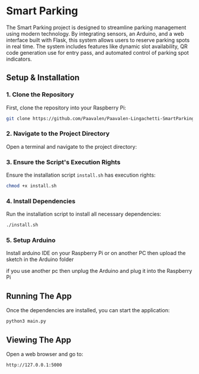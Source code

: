 # Smart Parking

The Smart Parking project is designed to streamline parking management using modern technology. By integrating sensors, an Arduino, and a web interface built with Flask, this system allows users to reserve parking spots in real time. The system includes features like dynamic slot availability, QR code generation use for entry pass, and automated control of parking spot indicators.

## Setup & Installation

### 1. Clone the Repository
First, clone the repository into your Raspberry Pi:

```bash
git clone https://github.com/Paavalen/Paavalen-Lingachetti-SmartParking-INFO3.git
```

### 2. Navigate to the Project Directory
Open a terminal and navigate to the project directory:

### 3. Ensure the Script's Execution Rights
Ensure the installation script `install.sh` has execution rights:

```bash
chmod +x install.sh
```

### 4. Install Dependencies
Run the installation script to install all necessary dependencies:

```bash
./install.sh
```
### 5. Setup Arduino
Install arduino IDE on your Raspberry Pi or on another PC then upload the sketch in the Arduino folder

if you use another pc then unplug the Arduino and plug it into the Raspberry Pi

## Running The App

Once the dependencies are installed, you can start the application:

```bash
python3 main.py
```

## Viewing The App

Open a web browser and go to:

```
http://127.0.0.1:5000
```
